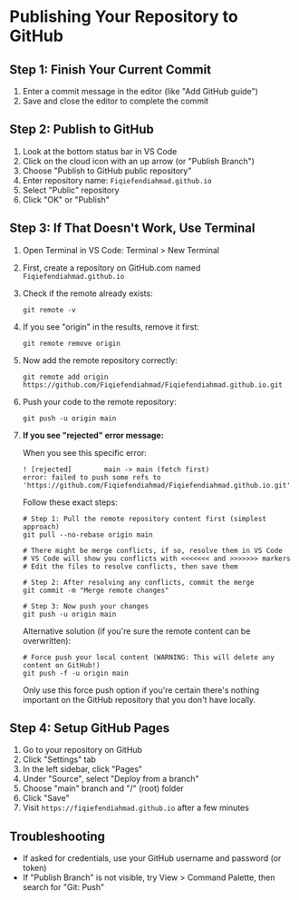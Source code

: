 # Publishing Your Repository to GitHub

## Step 1: Finish Your Current Commit
1. Enter a commit message in the editor (like "Add GitHub guide")
2. Save and close the editor to complete the commit

## Step 2: Publish to GitHub
1. Look at the bottom status bar in VS Code
2. Click on the cloud icon with an up arrow (or "Publish Branch")
3. Choose "Publish to GitHub public repository"
4. Enter repository name: `Fiqiefendiahmad.github.io`
5. Select "Public" repository
6. Click "OK" or "Publish"

## Step 3: If That Doesn't Work, Use Terminal
1. Open Terminal in VS Code: Terminal > New Terminal
2. First, create a repository on GitHub.com named `Fiqiefendiahmad.github.io`
3. Check if the remote already exists:
   ```
   git remote -v
   ```
   
4. If you see "origin" in the results, remove it first:
   ```
   git remote remove origin
   ```
   
5. Now add the remote repository correctly:
   ```
   git remote add origin https://github.com/Fiqiefendiahmad/Fiqiefendiahmad.github.io.git
   ```
   
6. Push your code to the remote repository:
   ```
   git push -u origin main
   ```

7. **If you see "rejected" error message:**
   
   When you see this specific error:
   ```
   ! [rejected]        main -> main (fetch first)
   error: failed to push some refs to 'https://github.com/Fiqiefendiahmad/Fiqiefendiahmad.github.io.git'
   ```
   
   Follow these exact steps:
   
   ```
   # Step 1: Pull the remote repository content first (simplest approach)
   git pull --no-rebase origin main
   
   # There might be merge conflicts, if so, resolve them in VS Code
   # VS Code will show you conflicts with <<<<<<< and >>>>>>> markers
   # Edit the files to resolve conflicts, then save them
   
   # Step 2: After resolving any conflicts, commit the merge
   git commit -m "Merge remote changes"
   
   # Step 3: Now push your changes
   git push -u origin main
   ```
   
   Alternative solution (if you're sure the remote content can be overwritten):
   ```
   # Force push your local content (WARNING: This will delete any content on GitHub!)
   git push -f -u origin main
   ```
   Only use this force push option if you're certain there's nothing important on the GitHub repository that you don't have locally.

## Step 4: Setup GitHub Pages
1. Go to your repository on GitHub
2. Click "Settings" tab
3. In the left sidebar, click "Pages"
4. Under "Source", select "Deploy from a branch"
5. Choose "main" branch and "/" (root) folder
6. Click "Save"
7. Visit `https://fiqiefendiahmad.github.io` after a few minutes

## Troubleshooting
- If asked for credentials, use your GitHub username and password (or token)
- If "Publish Branch" is not visible, try View > Command Palette, then search for "Git: Push"
